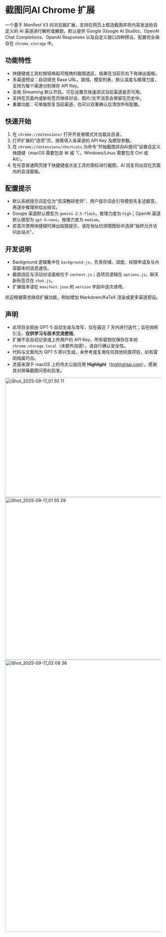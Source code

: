 # 截图问AI Chrome 扩展

一个基于 Manifest V3 的浏览器扩展，支持在网页上框选截图并将内容发送给自定义的 AI 渠道进行解析或解题。默认提供 Google (Google AI Studio)、OpenAI Chat Completions、OpenAI Responses 以及自定义接口四种预设，配置完全保存在 `chrome.storage` 中。

## 功能特性
- 快捷键或工具栏按钮唤起可拖拽的截图选区，结果在当前页右下角弹出面板。
- 多渠道预设：自动填充 Base URL、路径、模型列表、默认温度与推理力度，支持为每个渠道分别保存 API Key。
- 全局 Streaming 默认开启，可在设置页快速测试当前渠道是否可用。
- 支持在页面内或新标签页继续对话，图片/文字消息会保留在历史中。
- 重置功能：可单独恢复当前渠道，也可以双重确认后清空所有配置。

## 快速开始
1. 在 `chrome://extensions/` 打开开发者模式并加载此目录。
2. 打开扩展的“选项”页，按需填入各渠道的 API Key 及模型参数。
3. 在 `chrome://extensions/shortcuts` 为命令“开始截图并向AI提问”设置自定义快捷键（macOS 需要包含 ⌘ 或 ⌥，Windows/Linux 需要包含 Ctrl 或 Alt）。
4. 在任意普通网页按下快捷键或点击工具栏图标进行截图，AI 回复将出现在页面内的会话面板。

## 配置提示
- 默认系统提示词定位为“资深教研老师”，用户提示词会引导模型先复述题意、再逐步推理并给出结论。
- Google 渠道默认模型为 `gemini-2.5-flash`，推理力度为 `high`；OpenAI 渠道默认模型为 `gpt-5-nano`，推理力度为 `medium`。
- 若首次使用快捷键时弹出权限提示，请在地址栏拼图图标中选择“始终允许访问此站点”。

## 开发说明
- Background 逻辑集中在 `background.js`，负责存储、调度、权限申请及与内容脚本的消息通信。
- 截图选区与浮动对话面板位于 `content.js`；选项页逻辑在 `options.js`，聊天新标签页在 `chat.js`。
- 扩展版本请在 `manifest.json` 的 `version` 字段中逐次递增。

欢迎根据需求继续扩展功能，例如增加 Markdown/KaTeX 渲染或更多渠道预设。

## 声明
- 此项目全部由 GPT-5 自动生成与改写，仅在最近 7 天内进行迭代；旨在抛砖引玉，**仅供学习与技术交流使用**。
- 扩展不会自动记录或上传用户的 API Key，所有密钥仅保存在本地 `chrome.storage.local`（未额外加密），请自行确认安全性。
- 代码与文案均为 GPT-5 即兴生成，未参考或复用任何其他同类项目，如有雷同纯属巧合。
- 灵感来源于 macOS 上的伟大公益应用 **Highlight**（[highlightai.com](https://highlightai.com/)），感谢其对屏幕截图问答的启发。

<img width="883" height="386" alt="iShot_2025-09-17_01 50 11" src="https://github.com/user-attachments/assets/a7d39e78-6fdb-4c80-9b04-b4093e43b3d4" />
<img width="1140" height="526" alt="iShot_2025-09-17_01 55 29" src="https://github.com/user-attachments/assets/c2bf4e7a-ac46-4a52-850e-c2ca7a6e7b54" />
<img width="1388" height="880" alt="iShot_2025-09-17_02 08 36" src="https://github.com/user-attachments/assets/a9615d5d-4d22-4bab-a8d7-2119da2dd20e" />
